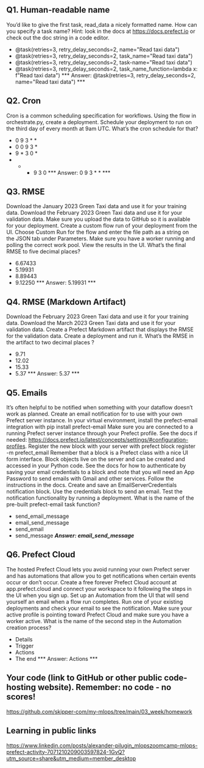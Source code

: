 ## Q1. Human-readable name
You’d like to give the first task, read_data a nicely formatted name. How can you specify a task name? Hint: look in the docs at https://docs.prefect.io or check out the doc string in a code editor.
- @task(retries=3, retry_delay_seconds=2, name="Read taxi data")
- @task(retries=3, retry_delay_seconds=2, task_name="Read taxi data")
- @task(retries=3, retry_delay_seconds=2, task-name="Read taxi data")
- @task(retries=3, retry_delay_seconds=2, task_name_function=lambda x: f"Read taxi data")
*** Answer: @task(retries=3, retry_delay_seconds=2, name="Read taxi data") *** 


## Q2. Cron
Cron is a common scheduling specification for workflows. Using the flow in orchestrate.py, create a deployment. Schedule your deployment to run on the third day of every month at 9am UTC. What’s the cron schedule for that?
- 0 9 3 * *
- 0 0 9 3 *
- 9 * 3 0 *
- * * 9 3 0
*** Answer: 0 9 3 * * *** 


## Q3. RMSE
Download the January 2023 Green Taxi data and use it for your training data. Download the February 2023 Green Taxi data and use it for your validation data. Make sure you upload the data to GitHub so it is available for your deployment. Create a custom flow run of your deployment from the UI. Choose Custom Run for the flow and enter the file path as a string on the JSON tab under Parameters. Make sure you have a worker running and polling the correct work pool. View the results in the UI. What’s the final RMSE to five decimal places?
- 6.67433
- 5.19931
- 8.89443
- 9.12250
*** Answer: 5.19931 ***


## Q4. RMSE (Markdown Artifact)
Download the February 2023 Green Taxi data and use it for your training data. Download the March 2023 Green Taxi data and use it for your validation data. Create a Prefect Markdown artifact that displays the RMSE for the validation data. Create a deployment and run it. What’s the RMSE in the artifact to two decimal places ?
- 9.71
- 12.02
- 15.33
- 5.37
*** Answer: 5.37 ***


## Q5. Emails
It’s often helpful to be notified when something with your dataflow doesn’t work as planned. Create an email notification for to use with your own Prefect server instance. In your virtual environment, install the prefect-email integration with
pip install prefect-email
Make sure you are connected to a running Prefect server instance through your Prefect profile. See the docs if needed: https://docs.prefect.io/latest/concepts/settings/#configuration-profiles. Register the new block with your server with
prefect block register -m prefect_email
Remember that a block is a Prefect class with a nice UI form interface. Block objects live on the server and can be created and accessed in your Python code. See the docs for how to authenticate by saving your email credentials to a block and note that you will need an App Password to send emails with Gmail and other services. Follow the instructions in the docs. Create and save an EmailServerCredentials notification block. Use the credentials block to send an email. Test the notification functionality by running a deployment. 
What is the name of the pre-built prefect-email task function?
- send_email_message
- email_send_message
- send_email
- send_message
***Answer: email_send_message***


## Q6. Prefect Cloud
The hosted Prefect Cloud lets you avoid running your own Prefect server and has automations that allow you to get notifications when certain events occur or don’t occur. Create a free forever Prefect Cloud account at app.prefect.cloud and connect your workspace to it following the steps in the UI when you sign up. Set up an Automation from the UI that will send yourself an email when a flow run completes. Run one of your existing deployments and check your email to see the notification. Make sure your active profile is pointing toward Prefect Cloud and make sure you have a worker active. What is the name of the second step in the Automation creation process?
- Details
- Trigger
- Actions
- The end
*** Answer: Actions ***


## Your code (link to GitHub or other public code-hosting website). Remember: no code - no scores!
https://github.com/skipper-com/my-mlops/tree/main/03_week/homework


## Learning in public links
https://www.linkedin.com/posts/alexander-pilugin_mlopszoomcamp-mlops-prefect-activity-7071210209003597824-1GvQ?utm_source=share&utm_medium=member_desktop
